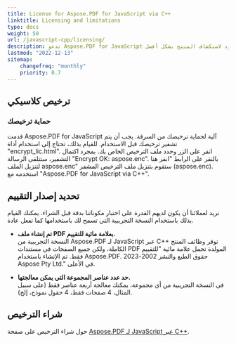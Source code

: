 ```yaml
---
title: License for Aspose.PDF for JavaScript via C++
linktitle: Licensing and limitations
type: docs
weight: 50
url: /javascript-cpp/licensing/
description: تدعو Aspose.PDF for JavaScript عملائها للحصول على ترخيص كلاسيكي وترخيص محسوب. وكذلك استخدام ترخيص محدود لاستكشاف المنتج بشكل أفضل.
lastmod: "2022-12-13"
sitemap:
    changefreq: "monthly"
    priority: 0.7
---
```

## ترخيص كلاسيكي

### حماية ترخيصك

قدمت Aspose.PDF for JavaScript آلية لحماية ترخيصك من السرقة. يجب أن يتم تشفير ترخيصك قبل الاستخدام. للقيام بذلك، تحتاج إلى استخدام أداة "encrypt_lic.html". انقر على الزر وحدد ملف الترخيص الخاص بك. بمجرد اكتمال التشفير، ستتلقى الرسالة "Encrypt OK: aspose.enc". بالنقر على الرابط "انقر هنا لتنزيل الملف aspose.enc" ستقوم بتنزيل ملف الترخيص المشفر (aspose.enc). استخدمه مع "Aspose.PDF for JavaScript via C++".

## تحديد إصدار التقييم

نريد لعملائنا أن يكون لديهم القدرة على اختبار مكوناتنا بدقة قبل الشراء.
 يمكنك القيام بذلك باستخدام النسخة التجريبية التي تسمح لك باستخدامها كما تفعل عادة.

- **تم إنشاء ملف PDF بعلامة مائية للتقييم.**  
النسخة التجريبية من Aspose.PDF لـ JavaScript عبر C++ توفر وظائف المنتج الكاملة، ولكن جميع الصفحات في مستندات PDF المولدة تحمل علامة مائية "للتقييم فقط. تم الإنشاء باستخدام Aspose.PDF. حقوق الطبع والنشر 2002-2023 Aspose Pty Ltd." في الأعلى.

- **حد عدد عناصر المجموعة التي يمكن معالجتها.**  
في النسخة التجريبية من أي مجموعة، يمكنك معالجة أربعة عناصر فقط (على سبيل المثال، 4 صفحات فقط، 4 حقول نموذج، إلخ).

## شراء الترخيص

حول شراء الترخيص على صفحة [Aspose.PDF لـ JavaScript عبر C++](https://products.aspose.com/pdf/javascript-cpp/).
